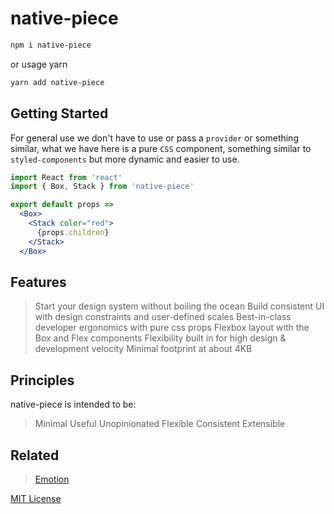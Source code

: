 
# native-piece

```sh
npm i native-piece
```

or usage yarn

```sh
yarn add native-piece
```

## Getting Started

For general use we don't have to use or pass a `provider` or something similar, what we have here is a pure `CSS` component, something similar to `styled-components` but more dynamic and easier to use.

```jsx
import React from 'react'
import { Box, Stack } from 'native-piece'

export default props =>
  <Box>
    <Stack color="red">
      {props.children}
    </Stack>
  </Box>
```

## Features

  > Start your design system without boiling the ocean
  > Build consistent UI with design constraints and user-defined scales
  > Best-in-class developer ergonomics with pure css props
  > Flexbox layout with the Box and Flex components
  > Flexibility built in for high design & development velocity
  > Minimal footprint at about 4KB

## Principles

native-piece is intended to be:

  > Minimal
  > Useful
  > Unopinionated
  > Flexible
  > Consistent
  > Extensible

## Related

  > [Emotion][]

[emotion]: https://emotion.sh
[MIT License](LICENSE.md)
